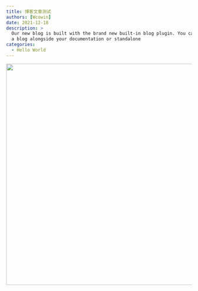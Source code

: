 ```yaml
---
title: 博客文章测试
authors: [Wcowin]
date: 2021-12-18
description: >
  Our new blog is built with the brand new built-in blog plugin. You can build
  a blog alongside your documentation or standalone
categories:
  - Hello World
---
```




<!-- ![jpeg](https://s1.imagehub.cc/images/2024/02/02/7915aa7eb900ecb672597f3a5c766e03.jpeg){.img1} -->

<p align="center">
  <img class="img1" src="https://s1.imagehub.cc/images/2024/02/02/7915aa7eb900ecb672597f3a5c766e03.jpeg" style="width: 600px; height: auto;">
</p>

